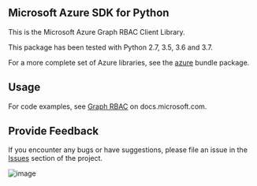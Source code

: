 ## Microsoft Azure SDK for Python

This is the Microsoft Azure Graph RBAC Client Library.

This package has been tested with Python 2.7, 3.5, 3.6 and 3.7.

For a more complete set of Azure libraries, see the
[azure](https://pypi.python.org/pypi/azure) bundle package.

## Usage

For code examples, see [Graph
RBAC](https://docs.microsoft.com/python/api/overview/azure/activedirectory)
on docs.microsoft.com.

## Provide Feedback

If you encounter any bugs or have suggestions, please file an issue in
the [Issues](https://github.com/Azure/azure-sdk-for-python/issues)
section of the project.

![image](https://azure-sdk-impressions.azurewebsites.net/api/impressions/azure-sdk-for-python%2Fazure-graphrbac%2FREADME.png)
